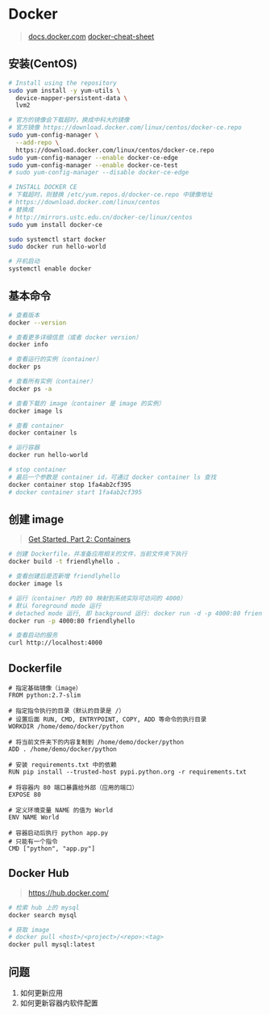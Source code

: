 # Docker

> [docs.docker.com](https://docs.docker.com)
> [docker-cheat-sheet](https://github.com/wsargent/docker-cheat-sheet)

## 安装(CentOS)

```bash
# Install using the repository
sudo yum install -y yum-utils \
  device-mapper-persistent-data \
  lvm2

# 官方的镜像会下载超时，换成中科大的镜像
# 官方镜像 https://download.docker.com/linux/centos/docker-ce.repo
sudo yum-config-manager \
  --add-repo \
  https://download.docker.com/linux/centos/docker-ce.repo
sudo yum-config-manager --enable docker-ce-edge
sudo yum-config-manager --enable docker-ce-test
# sudo yum-config-manager --disable docker-ce-edge

# INSTALL DOCKER CE
# 下载超时，则替换 /etc/yum.repos.d/docker-ce.repo 中镜像地址
# https://download.docker.com/linux/centos
# 替换成
# http://mirrors.ustc.edu.cn/docker-ce/linux/centos
sudo yum install docker-ce

sudo systemctl start docker
sudo docker run hello-world

# 开机启动
systemctl enable docker
```

## 基本命令

```bash
# 查看版本
docker --version

# 查看更多详细信息（或者 docker version）
docker info

# 查看运行的实例（container）
docker ps

# 查看所有实例（container）
docker ps -a

# 查看下载的 image（container 是 image 的实例）
docker image ls

# 查看 container
docker container ls

# 运行容器
docker run hello-world

# stop container
# 最后一个参数是 container id，可通过 docker container ls 查找
docker container stop 1fa4ab2cf395
# docker container start 1fa4ab2cf395
```

## 创建 image

> [Get Started, Part 2: Containers](https://docs.docker.com/get-started/part2/)

```bash
# 创建 Dockerfile，并准备应用相关的文件，当前文件夹下执行
docker build -t friendlyhello .

# 查看创建后是否新增 friendlyhello
docker image ls

# 运行（container 内的 80 映射到系统实际可访问的 4000）
# 默认 foreground mode 运行
# detached mode 运行, 即 background 运行: docker run -d -p 4000:80 friendlyhello
docker run -p 4000:80 friendlyhello

# 查看启动的服务
curl http://localhost:4000
```

## Dockerfile

```text
# 指定基础镜像（image）
FROM python:2.7-slim

# 指定指令执行的目录（默认的目录是 /）
# 设置后面 RUN, CMD, ENTRYPOINT, COPY, ADD 等命令的执行目录
WORKDIR /home/demo/docker/python

# 将当前文件夹下的内容复制到 /home/demo/docker/python
ADD . /home/demo/docker/python

# 安装 requirements.txt 中的依赖
RUN pip install --trusted-host pypi.python.org -r requirements.txt

# 将容器内 80 端口暴露给外部（应用的端口）
EXPOSE 80

# 定义环境变量 NAME 的值为 World
ENV NAME World

# 容器启动后执行 python app.py
# 只能有一个指令
CMD ["python", "app.py"]
```

## Docker Hub

> <https://hub.docker.com/>

```bash
# 检索 hub 上的 mysql
docker search mysql

# 获取 image
# docker pull <host>/<project>/<repo>:<tag>
docker pull mysql:latest
```

## 问题

1. 如何更新应用
2. 如何更新容器内软件配置
